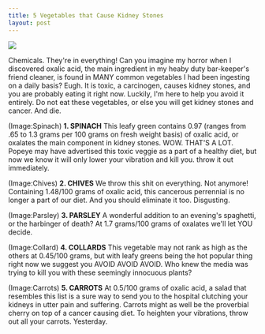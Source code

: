 ```yaml
---
title: 5 Vegetables that Cause Kidney Stones
layout: post
---
```


![](   https://static.pexels.com/photos/33307/carrot-kale-walnuts-tomatoes.jpg)

Chemicals. They're in everything! Can you imagine my horror when I discovered oxalic acid, the main ingredient in my heaby duty bar-keeper's friend cleaner, is found in MANY common vegetables I had been ingesting on a daily basis? Eugh. It is toxic, a carcinogen, causes kidney stones, and you are probably eating it right now. Luckily, I'm here to help you avoid it entirely. Do not eat these vegetables, or else you will get kidney stones and cancer. And die.


(Image:Spinach)
**1. SPINACH**
This leafy green contains 0.97 (ranges from .65 to 1.3 grams per 100 grams on fresh weight basis) of oxalic acid, or oxalates the main component in kidney stones. WOW. THAT'S A LOT. Popeye may have advertised this toxic veggie as a part of a healthy diet, but now we know it will only lower your vibration and kill you. throw it out immediately.

(Image:Chives)
**2. CHIVES**
We throw this shit on everything. Not anymore! Containing 1.48/100 grams of oxalic acid, this cancerous perrennial is no longer a part of our diet. And you should eliminate it too. Disgusting.

(Image:Parsley)
**3. PARSLEY**
A wonderful addition to an evening's spaghetti, or the harbinger of death? At 1.7 grams/100 grams of oxalates we'll let YOU decide.

(Image:Collard)
**4. COLLARDS**
This vegetable may not rank as high as the others at 0.45/100 grams, but with leafy greens being the hot popular thing right now we suggest you AVOID AVOID AVOID. Who knew the media was trying to kill you with these seemingly innocuous plants?

(Image:Carrots)
**5. CARROTS**
At 0.5/100 grams of oxalic acid, a salad that resembles this list is a sure way to send you to the hospital clutching your kidneys in utter pain and suffering. Carrots might as well be the proverbial cherry on top of a cancer causing diet. To heighten your vibrations, throw out all your carrots. Yesterday.